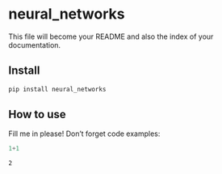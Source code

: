 # neural_networks

<!-- WARNING: THIS FILE WAS AUTOGENERATED! DO NOT EDIT! -->

This file will become your README and also the index of your
documentation.

## Install

``` sh
pip install neural_networks
```

## How to use

Fill me in please! Don’t forget code examples:

``` python
1+1
```

    2
